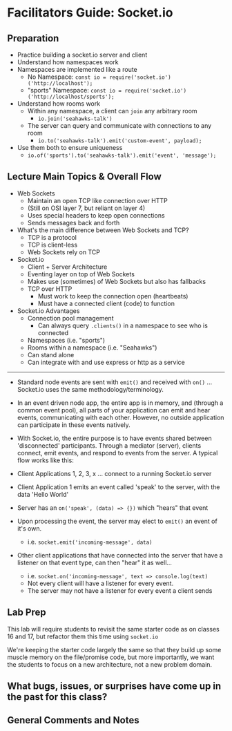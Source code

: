 # Facilitators Guide: Socket.io

## Preparation
* Practice building a socket.io server and client
* Understand how namespaces work
* Namespaces are implemented like a route
  * No Namespace: `const io = require('socket.io')('http://localhost');`
  * "sports" Namespace: `const io = require('socket.io')('http://localhost/sports');`
* Understand how rooms work
  * Within any namespace, a client can `join` any arbitrary room
    * `io.join('seahawks-talk')`
  * The server can query and communicate with connections to any room
    * `io.to('seahawks-talk').emit('custom-event', payload);`
* Use them both to ensure uniqueness
  * `io.of('sports').to('seahawks-talk').emit('event', 'message');`

## Lecture Main Topics & Overall Flow

* Web Sockets
  * Maintain an open TCP like connection over HTTP
  * (Still on OSI layer 7, but reliant on layer 4)
  * Uses special headers to keep open connections
  * Sends messages back and forth
* What's the main difference between Web Sockets and TCP?
  * TCP is a protocol
  * TCP is client-less
  * Web Sockets rely on TCP
* Socket.io
  * Client + Server Architecture
  * Eventing layer on top of Web Sockets
  * Makes use (sometimes) of Web Sockets but also has fallbacks
  * TCP over HTTP
    * Must work to keep the connection open (heartbeats)
    * Must have a connected client (code) to function
* Socket.io Advantages
  * Connection pool management
    * Can always query `.clients()` in a namespace to see who is connected
  * Namespaces (i.e. "sports")
  * Rooms within a namespace (i.e. "Seahawks")
  * Can stand alone
  * Can integrate with and use express or http as a service
  
---

* Standard node events are sent with `emit()` and received with `on()` ... Socket.io uses the same methodology/terminology.

* In an event driven node app, the entire app is in memory, and (through a common event pool), all parts of your application can emit and hear events, communicating with each other.  However, no outside application can participate in these events natively.

* With Socket.io, the entire purpose is to have events shared between 'disconnected' participants.  Through a mediator (server), clients connect, emit events, and respond to events from the server.  A typical flow works like this:

* Client Applications 1, 2, 3, x ... connect to a running Socket.io server
* Client Application 1 emits an event called 'speak' to the server, with the data 'Hello World'
* Server has an `on('speak', (data) => {})` which "hears" that event
* Upon processing the event, the server may elect to `emit()` an event of it's own.
  * i.e. `socket.emit('incoming-message', data)`
* Other client applications that have connected into the server that have a listener on that event type, can then "hear" it as well... 
  * i.e. `socket.on('incoming-message', text => console.log(text)`
  * Not every client will have a listener for every event.
  * The server may not have a listener for every event a client sends
  
## Lab Prep
This lab will require students to revisit the same starter code as on classes 16 and 17, but refactor them this time using `socket.io`

We're keeping the starter code largely the same so that they build up some muscle memory on the file/promise code, but more importantly, we want the students to focus on a new architecture, not a new problem domain. 

## What bugs, issues, or surprises have come up in the past for this class?

## General Comments and Notes
